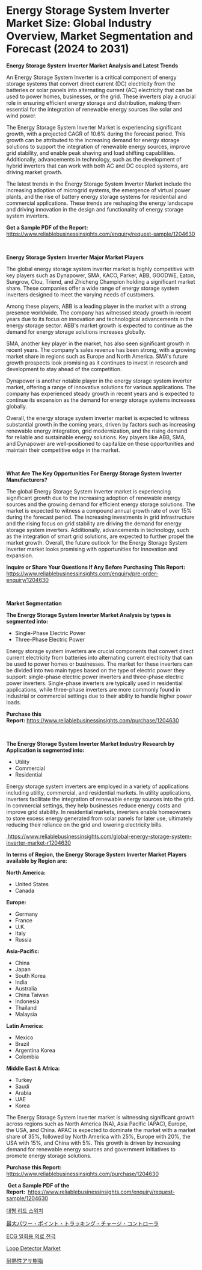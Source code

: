 <p><h1>Energy Storage System Inverter Market Size: Global Industry Overview, Market Segmentation and Forecast (2024 to 2031)</h1></p><p><strong>Energy Storage System Inverter Market Analysis and Latest Trends</strong></p>
<p><p>An Energy Storage System Inverter is a critical component of energy storage systems that convert direct current (DC) electricity from the batteries or solar panels into alternating current (AC) electricity that can be used to power homes, businesses, or the grid. These inverters play a crucial role in ensuring efficient energy storage and distribution, making them essential for the integration of renewable energy sources like solar and wind power.</p><p>The Energy Storage System Inverter Market is experiencing significant growth, with a projected CAGR of 10.6% during the forecast period. This growth can be attributed to the increasing demand for energy storage solutions to support the integration of renewable energy sources, improve grid stability, and enable peak shaving and load shifting capabilities. Additionally, advancements in technology, such as the development of hybrid inverters that can work with both AC and DC coupled systems, are driving market growth.</p><p>The latest trends in the Energy Storage System Inverter Market include the increasing adoption of microgrid systems, the emergence of virtual power plants, and the rise of battery energy storage systems for residential and commercial applications. These trends are reshaping the energy landscape and driving innovation in the design and functionality of energy storage system inverters.</p></p>
<p><strong>Get a Sample PDF of the Report:&nbsp;</strong> <a href="https://www.reliablebusinessinsights.com/enquiry/request-sample/1204630">https://www.reliablebusinessinsights.com/enquiry/request-sample/1204630</a></p>
<p>&nbsp;</p>
<p><strong>Energy Storage System Inverter Major Market Players</strong></p>
<p><p>The global energy storage system inverter market is highly competitive with key players such as Dynapower, SMA, KACO, Parker, ABB, GOODWE, Eaton, Sungrow, Clou, Triend, and Zhicheng Champion holding a significant market share. These companies offer a wide range of energy storage system inverters designed to meet the varying needs of customers.</p><p>Among these players, ABB is a leading player in the market with a strong presence worldwide. The company has witnessed steady growth in recent years due to its focus on innovation and technological advancements in the energy storage sector. ABB's market growth is expected to continue as the demand for energy storage solutions increases globally.</p><p>SMA, another key player in the market, has also seen significant growth in recent years. The company's sales revenue has been strong, with a growing market share in regions such as Europe and North America. SMA's future growth prospects look promising as it continues to invest in research and development to stay ahead of the competition.</p><p>Dynapower is another notable player in the energy storage system inverter market, offering a range of innovative solutions for various applications. The company has experienced steady growth in recent years and is expected to continue its expansion as the demand for energy storage systems increases globally.</p><p>Overall, the energy storage system inverter market is expected to witness substantial growth in the coming years, driven by factors such as increasing renewable energy integration, grid modernization, and the rising demand for reliable and sustainable energy solutions. Key players like ABB, SMA, and Dynapower are well-positioned to capitalize on these opportunities and maintain their competitive edge in the market.</p></p>
<p>&nbsp;</p>
<p><strong>What Are The Key Opportunities For Energy Storage System Inverter Manufacturers?</strong></p>
<p><p>The global Energy Storage System Inverter market is experiencing significant growth due to the increasing adoption of renewable energy sources and the growing demand for efficient energy storage solutions. The market is expected to witness a compound annual growth rate of over 15% during the forecast period. The increasing investments in grid infrastructure and the rising focus on grid stability are driving the demand for energy storage system inverters. Additionally, advancements in technology, such as the integration of smart grid solutions, are expected to further propel the market growth. Overall, the future outlook for the Energy Storage System Inverter market looks promising with opportunities for innovation and expansion.</p></p>
<p><strong>Inquire or Share Your Questions If Any Before Purchasing This Report:</strong> <a href="https://www.reliablebusinessinsights.com/enquiry/pre-order-enquiry/1204630">https://www.reliablebusinessinsights.com/enquiry/pre-order-enquiry/1204630</a></p>
<p>&nbsp;</p>
<p><strong>Market Segmentation</strong></p>
<p><strong>The Energy Storage System Inverter Market Analysis by types is segmented into:</strong></p>
<p><ul><li>Single-Phase Electric Power</li><li>Three-Phase Electric Power</li></ul></p>
<p><p>Energy storage system inverters are crucial components that convert direct current electricity from batteries into alternating current electricity that can be used to power homes or businesses. The market for these inverters can be divided into two main types based on the type of electric power they support: single-phase electric power inverters and three-phase electric power inverters. Single-phase inverters are typically used in residential applications, while three-phase inverters are more commonly found in industrial or commercial settings due to their ability to handle higher power loads.</p></p>
<p><strong>Purchase this Report:&nbsp;</strong><a href="https://www.reliablebusinessinsights.com/purchase/1204630">https://www.reliablebusinessinsights.com/purchase/1204630</a></p>
<p>&nbsp;</p>
<p><strong>The Energy Storage System Inverter Market Industry Research by Application is segmented into:</strong></p>
<p><ul><li>Utility</li><li>Commercial</li><li>Residential</li></ul></p>
<p><p>Energy storage system inverters are employed in a variety of applications including utility, commercial, and residential markets. In utility applications, inverters facilitate the integration of renewable energy sources into the grid. In commercial settings, they help businesses reduce energy costs and improve grid stability. In residential markets, inverters enable homeowners to store excess energy generated from solar panels for later use, ultimately reducing their reliance on the grid and lowering electricity bills.</p></p>
<p><a href="https://www.reliablebusinessinsights.com/global-energy-storage-system-inverter-market-r1204630">&nbsp;https://www.reliablebusinessinsights.com/global-energy-storage-system-inverter-market-r1204630</a></p>
<p><strong>In terms of Region, the Energy Storage System Inverter Market Players available by Region are:</strong></p>
<p>
    <p> <strong> North America: </strong>
        <ul>
            <li>United States</li>
            <li>Canada</li>
        </ul>
        </p> 
    <p> <strong> Europe: </strong>
        <ul>
            <li>Germany</li>
            <li>France</li>
            <li>U.K.</li>
            <li>Italy</li>
            <li>Russia</li>
        </ul>
        </p> 
    <p> <strong> Asia-Pacific: </strong>
        <ul>
            <li>China</li>
            <li>Japan</li>
            <li>South Korea</li>
            <li>India</li>
            <li>Australia</li>
            <li>China Taiwan</li>
            <li>Indonesia</li>
            <li>Thailand</li>
            <li>Malaysia</li>
        </ul>
        </p> 
    <p> <strong> Latin America: </strong>
        <ul>
            <li>Mexico</li>
            <li>Brazil</li>
            <li>Argentina Korea</li>
            <li>Colombia</li>
        </ul>
        </p> 
    <p> <strong> Middle East & Africa: </strong>
        <ul>
            <li>Turkey</li>
            <li>Saudi</li>
            <li>Arabia</li>
            <li>UAE</li>
            <li>Korea</li>
        </ul>
    </p>
    </p>
<p><p>The Energy Storage System Inverter market is witnessing significant growth across regions such as North America (NA), Asia Pacific (APAC), Europe, the USA, and China. APAC is expected to dominate the market with a market share of 35%, followed by North America with 25%, Europe with 20%, the USA with 15%, and China with 5%. This growth is driven by increasing demand for renewable energy sources and government initiatives to promote energy storage solutions.</p></p>
<p><strong>Purchase this Report: </strong><a href="https://www.reliablebusinessinsights.com/purchase/1204630">https://www.reliablebusinessinsights.com/purchase/1204630</a></p>
<p>&nbsp;<strong>Get a Sample PDF of the Report:&nbsp;&nbsp;</strong><a href="https://www.reliablebusinessinsights.com/enquiry/request-sample/1204630">https://www.reliablebusinessinsights.com/enquiry/request-sample/1204630</a></p>
<p><strong></strong></p>
<p><p><a href="https://github.com/vsap75a286l/Market-Research-Report-List-2/blob/main/4396496106346.md">대형 리드 스위치</a></p><p><a href="https://github.com/DemarcusKuhlman/Market-Research-Report-List-1/blob/main/8659927111411.md">最大パワー・ポイント・トラッキング・チャージ・コントローラ</a></p><p><a href="https://github.com/idcefvhkdut6/Market-Research-Report-List-2/blob/main/4927602106345.md">ECG 일회용 의료 전극</a></p><p><a href="https://issuu.com/reportprime-2/docs/loop-detector-market-size-2030.pptx">Loop Detector Market</a></p><p><a href="https://github.com/DudleyFerry/Market-Research-Report-List-1/blob/main/8327662111413.md">耐熱性アサ樹脂</a></p></p>